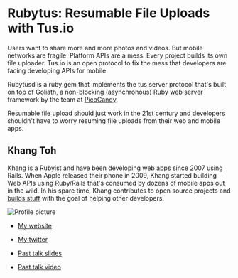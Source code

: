# Rubytus: Resumable File Uploads with Tus.io
Users want to share more and more photos and videos. But mobile networks are fragile. Platform APIs are a mess. Every project builds its own file uploader. Tus.io is an open protocol to fix the mess that developers are facing developing APIs for mobile.

Rubytusd is a ruby gem that implements the tus server protocol that's built on top of Goliath, a non-blocking (asynchronous) Ruby web server framework by the team at [PicoCandy](http://picocandy.com).

Resumable file upload should just work in the 21st century and developers shouldn't have to worry resuming file uploads from their web  and mobile apps.

## Khang Toh

Khang is a Rubyist and have been developing web apps since 2007 using Rails. When Apple released their phone in 2009, Khang started building Web APIs using Ruby/Rails that's consumed by dozens of mobile apps out in the wild. In his spare time, Khang contributes to open source projects and [builds stuff][1] with the goal of helping other developers.

![Profile picture](https://raw.github.com/rubyaustralia/rubyconfau-2014-cfp/master/example/profile_picture.jpg)

- [My website](https://github.com/khangtoh)
- [My twitter](https://twitter.com/khangtoh)
- [Past talk slides](http://www.slideshare.net/khangtoh/tusio-i-osdevscout)
- [Past talk video]()


  [1]: https://github.com/picocandy/rubytus